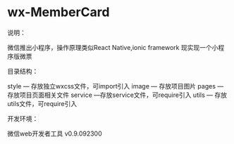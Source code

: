 # wx-MemberCard
说明：

微信推出小程序，操作原理类似React Native,ionic framework 现实现一个小程序版微票



目录结构：

style — 存放独立wxcss文件，可import引入
image — 存放项目图片
pages — 存放项目页面相关文件
service —存放service文件，可require引入
utils — 存放utils文件，可require引入

开发环境：

微信web开发者工具 v0.9.092300
